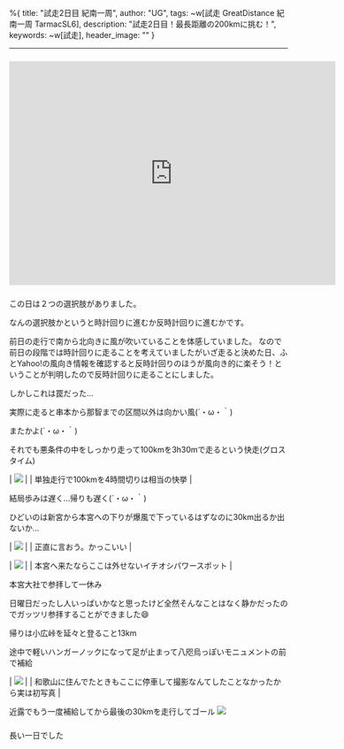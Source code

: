 %{
  title: "試走2日目 紀南一周",
  author: "UG",
  tags: ~w[試走 GreatDistance 紀南一周 TarmacSL6],
  description: "試走2日目！最長距離の200kmに挑む！",
  keywords: ~w[試走],
  header_image: ""
}

---
### <iframe allowtransparency="true" frameborder="0" height="405" scrolling="no" src="https://www.strava.com/activities/2649141913/embed/88860ee873137d200d532102ed01cf8d063d45ca" style="font-weight: normal;" width="590"></iframe>

###

この日は２つの選択肢がありました。

なんの選択肢かというと時計回りに進むか反時計回りに進むかです。

前日の走行で南から北向きに風が吹いていることを体感していました。
なので前日の段階では時計回りに走ることを考えていましたがいざ走ると決めた日、ふとYahoo!の風向き情報を確認すると反時計回りのほうが風向き的に楽そう！ということが判明したので反時計回りに走ることにしました。

しかしこれは罠だった...



実際に走ると串本から那智までの区間以外は向かい風(´・ω・｀)

またかよ(´・ω・｀)

それでも悪条件の中をしっかり走って100kmを3h30mで走るという快走(グロスタイム)



| [![](https://1.bp.blogspot.com/-26QEv3bnLkM/XWVmQXlMNfI/AAAAAAAABhU/TwpxpBtTfroB36MjSIiYTs76goZHwv6ogCK4BGAYYCw/s320/IMG_20190825_120049.jpg)](http://1.bp.blogspot.com/-26QEv3bnLkM/XWVmQXlMNfI/AAAAAAAABhU/TwpxpBtTfroB36MjSIiYTs76goZHwv6ogCK4BGAYYCw/s1600/IMG_20190825_120049.jpg) |
| 単独走行で100kmを4時間切りは相当の快挙 |


結局歩みは遅く...帰りも遅く(´・ω・｀)



ひどいのは新宮から本宮への下りが爆風で下っているはずなのに30km出るか出ないか...

| [![](https://2.bp.blogspot.com/-dGkSN-PKZts/XWVmmIw628I/AAAAAAAABho/31pQfAt9KWcMLdP3ZGy5d-eT69kHOSABQCK4BGAYYCw/s320/MVIMG_20190825_142536.jpg)](http://2.bp.blogspot.com/-dGkSN-PKZts/XWVmmIw628I/AAAAAAAABho/31pQfAt9KWcMLdP3ZGy5d-eT69kHOSABQCK4BGAYYCw/s1600/MVIMG_20190825_142536.jpg) |
| 正直に言おう。かっこいい |

| [![](https://1.bp.blogspot.com/-hcaXw7pDkCE/XWVmkfLURMI/AAAAAAAABhg/YkoUBHX95MEddmBr1C3xNRpMIiYS4U96wCK4BGAYYCw/s320/MVIMG_20190825_142215.jpg)](http://1.bp.blogspot.com/-hcaXw7pDkCE/XWVmkfLURMI/AAAAAAAABhg/YkoUBHX95MEddmBr1C3xNRpMIiYS4U96wCK4BGAYYCw/s1600/MVIMG_20190825_142215.jpg) |
|
本宮へ来たならここは外せないイチオシパワースポット |



本宮大社で参拝して一休み

日曜日だったし人いっぱいかなと思ったけど全然そんなことはなく静かだったのでガッツリ参拝することができました😄

帰りは小広峠を延々と登ること13km

途中で軽いハンガーノックになって足が止まって八咫烏っぽいモニュメントの前で補給



| [![](https://3.bp.blogspot.com/-YIbqFLpTx6E/XWVnLn2paiI/AAAAAAAABh4/SBZTs1IrenYrVfULyI-id4hNmaHXqi_twCK4BGAYYCw/s320/IMG_20190825_154222.jpg)](http://3.bp.blogspot.com/-YIbqFLpTx6E/XWVnLn2paiI/AAAAAAAABh4/SBZTs1IrenYrVfULyI-id4hNmaHXqi_twCK4BGAYYCw/s1600/IMG_20190825_154222.jpg) |
| 和歌山に住んでたときもここに停車して撮影なんてしたことなかったから実は初写真 |


近露でもう一度補給してから最後の30kmを走行してゴール
[![](https://2.bp.blogspot.com/-PJCTbcTPsdw/XWVnPoAUj5I/AAAAAAAABiA/uypXDMxBUzcxtxeglw8qgieo8B9y3aHhwCK4BGAYYCw/s320/IMG_20190825_161053_914.jpg)](http://2.bp.blogspot.com/-PJCTbcTPsdw/XWVnPoAUj5I/AAAAAAAABiA/uypXDMxBUzcxtxeglw8qgieo8B9y3aHhwCK4BGAYYCw/s1600/IMG_20190825_161053_914.jpg)

###

長い一日でした
